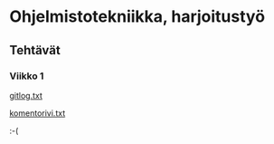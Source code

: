 # Ohjelmistotekniikka, harjoitustyö
## Tehtävät
### Viikko 1
[gitlog.txt](https://github.com/nualn/ot-harjoitustyo/blob/main/laskarit/viikko1/gitlog.txt)

[komentorivi.txt](https://github.com/nualn/ot-harjoitustyo/blob/main/laskarit/viikko1/komentorivi.txt)

:-(
